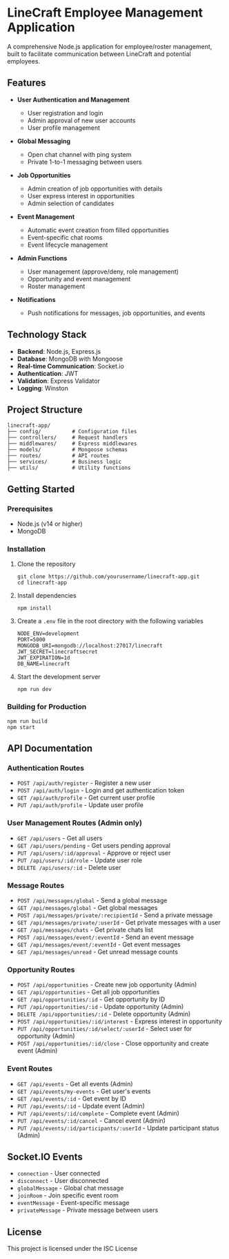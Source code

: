# LineCraft Employee Management Application

A comprehensive Node.js application for employee/roster management, built to facilitate communication between LineCraft and potential employees.

## Features

- **User Authentication and Management**

  - User registration and login
  - Admin approval of new user accounts
  - User profile management

- **Global Messaging**

  - Open chat channel with ping system
  - Private 1-to-1 messaging between users

- **Job Opportunities**

  - Admin creation of job opportunities with details
  - User express interest in opportunities
  - Admin selection of candidates

- **Event Management**

  - Automatic event creation from filled opportunities
  - Event-specific chat rooms
  - Event lifecycle management

- **Admin Functions**

  - User management (approve/deny, role management)
  - Opportunity and event management
  - Roster management

- **Notifications**
  - Push notifications for messages, job opportunities, and events

## Technology Stack

- **Backend**: Node.js, Express.js
- **Database**: MongoDB with Mongoose
- **Real-time Communication**: Socket.io
- **Authentication**: JWT
- **Validation**: Express Validator
- **Logging**: Winston

## Project Structure

```
linecraft-app/
├── config/          # Configuration files
├── controllers/     # Request handlers
├── middlewares/     # Express middlewares
├── models/          # Mongoose schemas
├── routes/          # API routes
├── services/        # Business logic
├── utils/           # Utility functions
```

## Getting Started

### Prerequisites

- Node.js (v14 or higher)
- MongoDB

### Installation

1. Clone the repository

   ```
   git clone https://github.com/yourusername/linecraft-app.git
   cd linecraft-app
   ```

2. Install dependencies

   ```
   npm install
   ```

3. Create a `.env` file in the root directory with the following variables

   ```
   NODE_ENV=development
   PORT=5000
   MONGODB_URI=mongodb://localhost:27017/linecraft
   JWT_SECRET=linecraftsecret
   JWT_EXPIRATION=1d
   DB_NAME=linecraft
   ```

4. Start the development server
   ```
   npm run dev
   ```

### Building for Production

```
npm run build
npm start
```

## API Documentation

### Authentication Routes

- `POST /api/auth/register` - Register a new user
- `POST /api/auth/login` - Login and get authentication token
- `GET /api/auth/profile` - Get current user profile
- `PUT /api/auth/profile` - Update user profile

### User Management Routes (Admin only)

- `GET /api/users` - Get all users
- `GET /api/users/pending` - Get users pending approval
- `PUT /api/users/:id/approval` - Approve or reject user
- `PUT /api/users/:id/role` - Update user role
- `DELETE /api/users/:id` - Delete user

### Message Routes

- `POST /api/messages/global` - Send a global message
- `GET /api/messages/global` - Get global messages
- `POST /api/messages/private/:recipientId` - Send a private message
- `GET /api/messages/private/:userId` - Get private messages with a user
- `GET /api/messages/chats` - Get private chats list
- `POST /api/messages/event/:eventId` - Send an event message
- `GET /api/messages/event/:eventId` - Get event messages
- `GET /api/messages/unread` - Get unread message counts

### Opportunity Routes

- `POST /api/opportunities` - Create new job opportunity (Admin)
- `GET /api/opportunities` - Get all job opportunities
- `GET /api/opportunities/:id` - Get opportunity by ID
- `PUT /api/opportunities/:id` - Update opportunity (Admin)
- `DELETE /api/opportunities/:id` - Delete opportunity (Admin)
- `POST /api/opportunities/:id/interest` - Express interest in opportunity
- `PUT /api/opportunities/:id/select/:userId` - Select user for opportunity (Admin)
- `POST /api/opportunities/:id/close` - Close opportunity and create event (Admin)

### Event Routes

- `GET /api/events` - Get all events (Admin)
- `GET /api/events/my-events` - Get user's events
- `GET /api/events/:id` - Get event by ID
- `PUT /api/events/:id` - Update event (Admin)
- `PUT /api/events/:id/complete` - Complete event (Admin)
- `PUT /api/events/:id/cancel` - Cancel event (Admin)
- `PUT /api/events/:id/participants/:userId` - Update participant status (Admin)

## Socket.IO Events

- `connection` - User connected
- `disconnect` - User disconnected
- `globalMessage` - Global chat message
- `joinRoom` - Join specific event room
- `eventMessage` - Event-specific message
- `privateMessage` - Private message between users

## License

This project is licensed under the ISC License
